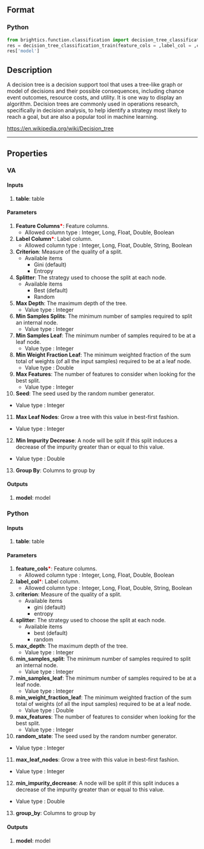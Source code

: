 ## Format
### Python
```python
from brightics.function.classification import decision_tree_classification_train
res = decision_tree_classification_train(feature_cols = ,label_col = ,criterion = ,splitter = ,max_depth = ,min_samples_split = ,min_samples_leaf = ,min_weight_fraction_leaf = ,max_features = ,random_state = ,max_leaf_nodes = ,min_impurity_decrease = ,group_by = )
res['model']
```

## Description
A decision tree is a decision support tool that uses a tree-like graph or model of decisions and their possible consequences, including chance event outcomes, resource costs, and utility. It is one way to display an algorithm. Decision trees are commonly used in operations research, specifically in decision analysis, to help identify a strategy most likely to reach a goal, but are also a popular tool in machine learning.

https://en.wikipedia.org/wiki/Decision_tree

---

## Properties
### VA
#### Inputs
1. **table**: table

#### Parameters
1. **Feature Columns**<b style="color:red">*</b>: Feature columns.
   - Allowed column type : Integer, Long, Float, Double, Boolean
2. **Label Column**<b style="color:red">*</b>: Label column.
   - Allowed column type : Integer, Long, Float, Double, String, Boolean
3. **Criterion**: Measure of the quality of a split.
   - Available items
      - Gini (default)
      - Entropy
4. **Splitter**: The strategy used to choose the split at each node.
   - Available items
      - Best (default)
      - Random
5. **Max Depth**: The maximum depth of the tree.
   - Value type : Integer
6. **Min Samples Splits**: The minimum number of samples required to split an internal node.
   - Value type : Integer
7. **Min Samples Leaf**: The minimum number of samples required to be at a leaf node.
   - Value type : Integer
8. **Min Weight Fraction Leaf**: The minimum weighted fraction of the sum total of weights (of all the input samples) required to be at a leaf node.
   - Value type : Double
9. **Max Features**: The number of features to consider when looking for the best split.
   - Value type : Integer
10. **Seed**: The seed used by the random number generator.
   - Value type : Integer
11. **Max Leaf Nodes**: Grow a tree with this value in best-first fashion.
   - Value type : Integer
12. **Min Impurity Decrease**: A node will be split if this split induces a decrease of the impurity greater than or equal to this value.
   - Value type : Double
13. **Group By**: Columns to group by

#### Outputs
1. **model**: model

### Python
#### Inputs
1. **table**: table

#### Parameters
1. **feature_cols**<b style="color:red">*</b>: Feature columns.
   - Allowed column type : Integer, Long, Float, Double, Boolean
2. **label_col**<b style="color:red">*</b>: Label column.
   - Allowed column type : Integer, Long, Float, Double, String, Boolean
3. **criterion**: Measure of the quality of a split.
   - Available items
      - gini (default)
      - entropy
4. **splitter**: The strategy used to choose the split at each node.
   - Available items
      - best (default)
      - random
5. **max_depth**: The maximum depth of the tree.
   - Value type : Integer
6. **min_samples_split**: The minimum number of samples required to split an internal node.
   - Value type : Integer
7. **min_samples_leaf**: The minimum number of samples required to be at a leaf node.
   - Value type : Integer
8. **min_weight_fraction_leaf**: The minimum weighted fraction of the sum total of weights (of all the input samples) required to be at a leaf node.
   - Value type : Double
9. **max_features**: The number of features to consider when looking for the best split.
   - Value type : Integer
10. **random_state**: The seed used by the random number generator.
   - Value type : Integer
11. **max_leaf_nodes**: Grow a tree with this value in best-first fashion.
   - Value type : Integer
12. **min_impurity_decrease**: A node will be split if this split induces a decrease of the impurity greater than or equal to this value.
   - Value type : Double
13. **group_by**: Columns to group by

#### Outputs
1. **model**: model

